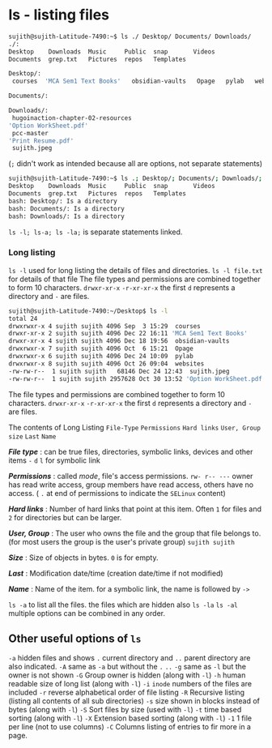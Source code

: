 
# ls - listing files

```bash
sujith@sujith-Latitude-7490:~$ ls ./ Desktop/ Documents/ Downloads/
./:
Desktop    Downloads  Music     Public  snap       Videos
Documents  grep.txt   Pictures  repos   Templates

Desktop/:
 courses  'MCA Sem1 Text Books'   obsidian-vaults   Opage   pylab   websites

Documents/:

Downloads/:
 hugoinaction-chapter-02-resources
'Option WorkSheet.pdf'
 pcc-master
'Print Resume.pdf'
 sujith.jpeg
```


(`;` didn't work as intended because all are options, not separate statements)
```bash
sujith@sujith-Latitude-7490:~$ ls .; Desktop/; Documents/; Downloads/;
Desktop    Downloads  Music     Public  snap       Videos
Documents  grep.txt   Pictures  repos   Templates
bash: Desktop/: Is a directory
bash: Documents/: Is a directory
bash: Downloads/: Is a directory
```
`ls -l; ls-a; ls -la;` is separate statements linked.


### Long listing

`ls -l` used for long listing the details of files and directories.
`ls -l file.txt` for details of that file
The file types and permissions are combined together to form 10 characters.
`drwxr-xr-x` 
`-r-xr-xr-x`
the first `d` represents a directory and `-` are files.

```bash
sujith@sujith-Latitude-7490:~/Desktop$ ls -l
total 24
drwxrwxr-x 4 sujith sujith 4096 Sep  3 15:29  courses
drwxr-xr-x 2 sujith sujith 4096 Dec 22 16:11 'MCA Sem1 Text Books'
drwxr-xr-x 4 sujith sujith 4096 Dec 18 19:56  obsidian-vaults
drwxrwxr-x 7 sujith sujith 4096 Oct  6 15:21  Opage
drwxrwxr-x 6 sujith sujith 4096 Dec 24 10:09  pylab
drwxrwxr-x 8 sujith sujith 4096 Oct 26 09:04  websites
-rw-rw-r--  1 sujith sujith   68146 Dec 24 12:43  sujith.jpeg
-rw-rw-r--  1 sujith sujith 2957628 Oct 30 13:52 'Option WorkSheet.pdf'
```

The file types and permissions are combined together to form 10 characters.
`drwxr-xr-x`    `-r-xr-xr-x`  the first `d` represents a directory and `-` are files.

The contents of Long Listing
`File-Type` `Permissions` `Hard links` `User, Group` `size` `Last` `Name`

***File type*** : can be true files, directories, symbolic links, devices and other items `-` `d` 
`l` for symbolic link

***Permissions*** : called *mode*, file's access permissions.
`rw- r-- ---`  owner has read write access, group members have read access, others have no access.
( `.` at end of permissions to indicate the `SELinux` content)

***Hard links*** : Number of hard links that point at this item. Often `1` for files and `2` for directories but can be larger.

***User, Group*** : The user who owns the file and the group that file belongs to. (for most users the group is the user's private group)  `sujith sujith`

***Size*** : Size of objects in bytes. `0` is for empty.

***Last*** : Modification date/time (creation date/time if not modified)

***Name*** : Name of the item.   for a symbolic link, the name is followed by `->` 


`ls -a`  to list all the files. the files which are hidden also
`ls -la`  `ls -al`  multiple options can be combined in any order.

## Other useful options of `ls`

`-a` hidden files and shows `.` current directory and `..` parent directory are also indicated.
`-A` same as `-a` but without the `.` `..`
`-g` same as `-l` but the owner is not shown
`-G` Group owner is hidden (along with `-l`)
`-h` human readable size of long list (along with `-l`)
`-i` `inode` numbers of the files are included
`-r` reverse alphabetical order of file listing
`-R` Recursive listing (listing all contents of all sub directories)
`-s` size shown in blocks instead of bytes (along with `-l`)
`-S` Sort files by size (used with `-l`)
`-t` time based sorting (along with `-l`)
`-X` Extension based sorting  (along with `-l`)
`-1` 1 file per line (not to use columns)
`-C` Columns listing of entries to fir more in a page.




